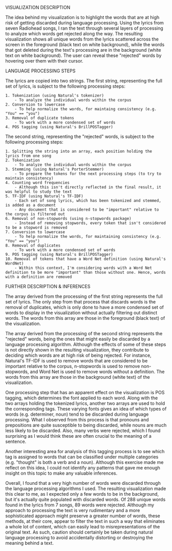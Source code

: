 VISUALIZATION DESCRIPTION

The idea behind my visualization is to highlight the words that are at high risk of getting discarded during language processing. Using the lyrics from seven Radiohead songs, I ran the text through several layers of processing to analyze which words get rejected along the way. The resulting visualization shows all unique words from the lyrics scattered across the screen in the foreground (black text on white background), while the words that got deleted during the text's processing are in the background (white text on white background). The user can reveal these "rejected" words by hovering over them with their cursor.



LANGUAGE PROCESSING STEPS

The lyrics are copied into two strings. 
The first string, representing the full set of lyrics, is subject to the following processing steps:

    1. Tokenization (using Natural's tokenizer)
        - To analyze the individual words within the corpus 
    2. Conversion to lowercase
        - To help normalize the words, for maintaing consistency (e.g. "You" == "you")   
    3. Removal of duplicate tokens
        - To work with a more condensed set of words
    4. POS tagging (using Natural's BrillPOSTagger)
    

The second string, representing the "rejected" words, is subject to the following processing steps:

    1. Splitting the string into an array, each position holding the lyrics from one song
    2. Tokenization
        - To analyze the individual words within the corpus
    3. Stemming (using Natural's PorterStemmer) 
        - To prepare the tokens for the next processing steps (to try to maintain consistency)
    4. Counting word frequencies
        - Although this isn't directly reflected in the final result, it was helpful to study the text 
    5. TF-IDF (using Natural's TF-IDF)
        - Each set of song lyrics, which has been tokenized and stemmed, is added as a document
        - Any document that is considered to be "important" relative to the corpus is filtered out
    6. Removal of non-stopwords (using n-stopwords package)
        - Instead of removing stopwords, every token that isn't considered to be a stopword is removed
    7. Conversion to lowercase
        - To help normalize the words, for maintaining consistency (e.g. "You" == "you")
    8. Removal of duplicates
        - To work with a more condensed set of words
    9. POS tagging (using Natural's BrillPOSTagger)
    10. Removal of tokens that have a Word Net definition (using Natural's WordNet)
        - Within this context, I'm considering words with a Word Net definition to be more "important" than those without one. Hence, words with a definition are removed


FURTHER DESCRIPTION & INFERENCES

The array derived from the processing of the first string represents the full set of lyrics. The only step from that process that discards words is the removal of duplicates, which is only done to have a more condensed set of words to display in the visualization without actually filtering out distinct words. The words from this array are those in the foreground (black text) of the visualization.

The array derived from the processing of the second string represents the "rejected" words, being the ones that might easily be discarded by a language processing algorithm. Although the effects of some of these steps is not directly shown in the resulting visualization, they contribute to deciding which words are at high risk of being rejected. For instance, Natural's TF-IDF is used to remove words that are considered to be important relative to the corpus, n-stopwords is used to remove non-stopwords, and Word Net is used to remove words without a definition. The words from this array are those in the background (white text) of the visualization.

One processing step that has an apparent effect on the visualization is POS tagging, which determines the font applied to each word. Along with the two arrays holding the tokenized lyrics, another two arrays are used to hold the corresponding tags. These varying fonts gives an idea of which types of words (e.g. determiner, noun) tend to be discarded during language processing. What I observed from this process is that pronouns and prepositions are quite susceptible to being discarded, while nouns are much less likely to be discarded. Also, many verbs were rejected, which I found surprising as I would think these are often crucial to the meaning of a sentence. 

Another interesting area for analysis of this tagging process is to see which tag is assigned to words that can be classified under multiple categories (e.g. "thought" is both a verb and a noun). Although this exercise made me reflect on this idea, I could not identify any patterns that gave me enough insight on this topic to make any valuable inferences.

Overall, I found that a very high number of words were discarded through the language processing algorithms I used. The resulting visualization made this clear to me, as I expected only a few words to be in the background, but it's actually quite populated with discarded words. Of 288 unique words found in the lyrics from 7 songs, 89 words were rejected. Although my approach to processing the text is very rudimentary and a more sophisticated approach might preserve a greater number of words, these methods, at their core, appear to filter the text in such a way that eliminates a whole lot of content, which can easily lead to misrepresentations of the original text. As such, caution should certainly be taken during natural language processing to avoid accidentally distorting or destroying the meaning behind a text.
